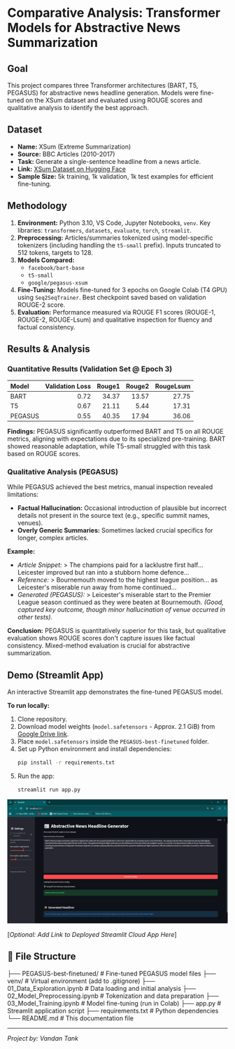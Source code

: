 # Comparative Analysis: Transformer Models for Abstractive News Summarization

## Goal
This project compares three Transformer architectures (BART, T5, PEGASUS) for abstractive news headline generation. Models were fine-tuned on the XSum dataset and evaluated using ROUGE scores and qualitative analysis to identify the best approach.

## Dataset
* **Name:** XSum (Extreme Summarization)
* **Source:** BBC Articles (2010-2017)
* **Task:** Generate a single-sentence headline from a news article.
* **Link:** [XSum Dataset on Hugging Face](https://huggingface.co/datasets/EdinburghNLP/xsum)
* **Sample Size:** 5k training, 1k validation, 1k test examples for efficient fine-tuning.

## Methodology
1.  **Environment:** Python 3.10, VS Code, Jupyter Notebooks, `venv`. Key libraries: `transformers`, `datasets`, `evaluate`, `torch`, `streamlit`.
2.  **Preprocessing:** Articles/summaries tokenized using model-specific tokenizers (including handling the `t5-small` prefix). Inputs truncated to 512 tokens, targets to 128.
3.  **Models Compared:**
    * `facebook/bart-base`
    * `t5-small`
    * `google/pegasus-xsum`
4.  **Fine-Tuning:** Models fine-tuned for 3 epochs on Google Colab (T4 GPU) using `Seq2SeqTrainer`. Best checkpoint saved based on validation ROUGE-2 score.
5.  **Evaluation:** Performance measured via ROUGE F1 scores (ROUGE-1, ROUGE-2, ROUGE-Lsum) and qualitative inspection for fluency and factual consistency.

## Results & Analysis

### Quantitative Results (Validation Set @ Epoch 3)

| Model   |   Validation Loss |   Rouge1 |   Rouge2 |   RougeLsum |
| :------ | ------------------: | -------: | -------: | ----------: |
| BART    |              0.72 |    34.37 |    13.57 |       27.75 |
| T5      |              0.67 |    21.11 |     5.44 |       17.31 |
| PEGASUS |              0.55 |    40.35 |    17.94 |       36.06 |

**Findings:** PEGASUS significantly outperformed BART and T5 on all ROUGE metrics, aligning with expectations due to its specialized pre-training. BART showed reasonable adaptation, while T5-small struggled with this task based on ROUGE scores.

### Qualitative Analysis (PEGASUS)

While PEGASUS achieved the best metrics, manual inspection revealed limitations:
* **Factual Hallucination:** Occasional introduction of plausible but incorrect details not present in the source text (e.g., specific summit names, venues).
* **Overly Generic Summaries:** Sometimes lacked crucial specifics for longer, complex articles.

**Example:**
* *Article Snippet:* > The champions paid for a lacklustre first half... Leicester improved but ran into a stubborn home defence...
* *Reference:* > Bournemouth moved to the highest league position... as Leicester's miserable run away from home continued...
* *Generated (PEGASUS):* > Leicester's miserable start to the Premier League season continued as they were beaten at Bournemouth. *(Good, captured key outcome, though minor hallucination of venue occurred in other tests).*

**Conclusion:** PEGASUS is quantitatively superior for this task, but qualitative evaluation shows ROUGE scores don't capture issues like factual consistency. Mixed-method evaluation is crucial for abstractive summarization.

## Demo (Streamlit App)

An interactive Streamlit app demonstrates the fine-tuned PEGASUS model.

**To run locally:**
1.  Clone repository.
2.  Download model weights (`model.safetensors` - Approx. 2.1 GiB) from [Google Drive link](https://drive.google.com/file/d/1gui4hSjzA6LnQefdVR5r3_T8ObmexZvG/view?usp=sharing).
3.  Place `model.safetensors` inside the `PEGASUS-best-finetuned` folder.
4.  Set up Python environment and install dependencies:
    ```bash
    pip install -r requirements.txt
    ```
5.  Run the app:
    ```bash
    streamlit run app.py
    ```

![Streamlit Demo](./streamlit_screenshot.png)

[*Optional: Add Link to Deployed Streamlit Cloud App Here*]

## 📁 File Structure
├── PEGASUS-best-finetuned/ # Fine-tuned PEGASUS model files ├── venv/ # Virtual environment (add to .gitignore) ├── 01_Data_Exploration.ipynb # Data loading and initial analysis ├── 02_Model_Preprocessing.ipynb # Tokenization and data preparation ├── 03_Model_Training.ipynb # Model fine-tuning (run in Colab) ├── app.py # Streamlit application script ├── requirements.txt # Python dependencies └── README.md # This documentation file


---
*Project by: Vandan Tank*
